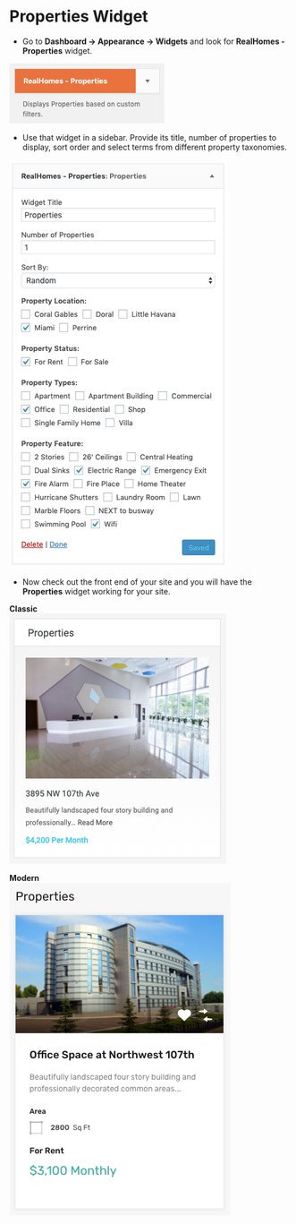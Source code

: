 # Properties Widget

- Go to **Dashboard → Appearance → Widgets** and look for **RealHomes - Properties** widget. 

![Real Homes Documentation](images/widgets/properties-widget.png)

- Use that widget in a sidebar. Provide its title, number of properties to display, sort order and select terms from different property taxonomies. 

![Real Homes Documentation](images/widgets/properties-widget-settings.png)

- Now check out the front end of your site and you will have the **Properties** widget working for your site. 

**Classic** </br>
![Real Homes Documentation](images/widgets/properties-widget-frontend.png)

**Modern** </br>
![Real Homes Documentation](images/widgets/featured-widget-frontend-md.png)